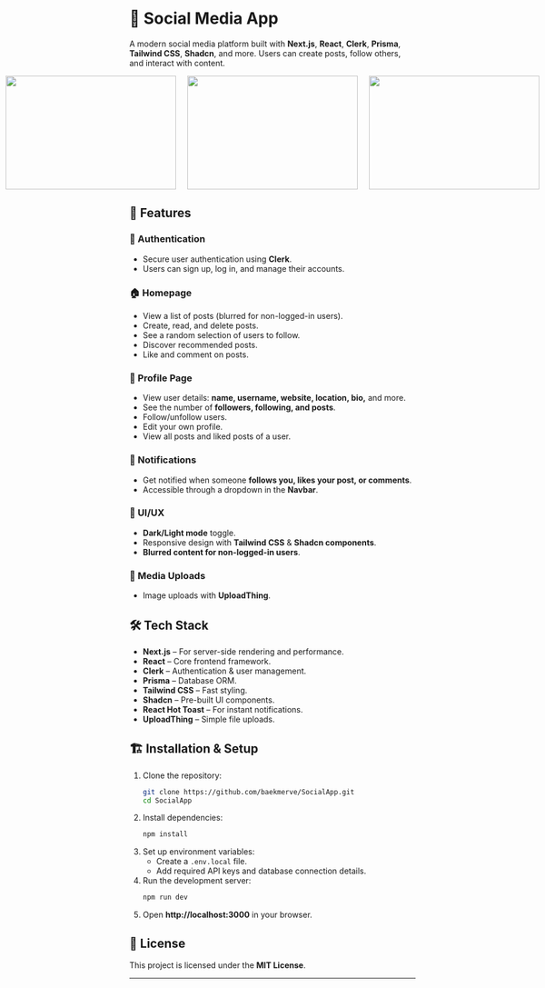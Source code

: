 # 📌 Social Media App

A modern social media platform built with **Next.js**, **React**, **Clerk**, **Prisma**, **Tailwind CSS**, **Shadcn**, and more. Users can create posts, follow others, and interact with content.

<div style="display: flex; gap: 20px; justify-content: center; align-items: center;">
  <img src="https://github.com/user-attachments/assets/78b3f513-6973-4dfb-9fd5-d785e51d8c23" width="300" height="200" style="object-fit: cover;" />
  <img src="https://github.com/user-attachments/assets/43f5ac36-ad49-4970-a7fd-b1949e3744de" width="300" height="200" style="object-fit: cover;" />
  <img src="https://github.com/user-attachments/assets/292ac141-62c5-4129-9840-93959b71bc3d" width="300" height="200" style="object-fit: cover;" />
</div>

## 🚀 Features

### 🔑 Authentication
- Secure user authentication using **Clerk**.
- Users can sign up, log in, and manage their accounts.

### 🏠 Homepage
- View a list of posts (blurred for non-logged-in users).
- Create, read, and delete posts.
- See a random selection of users to follow.
- Discover recommended posts.
- Like and comment on posts.

### 📌 Profile Page
- View user details: **name, username, website, location, bio,** and more.
- See the number of **followers, following, and posts**.
- Follow/unfollow users.
- Edit your own profile.
- View all posts and liked posts of a user.

### 🔔 Notifications
- Get notified when someone **follows you, likes your post, or comments**.
- Accessible through a dropdown in the **Navbar**.

### 🎨 UI/UX
- **Dark/Light mode** toggle.
- Responsive design with **Tailwind CSS** & **Shadcn components**.
- **Blurred content for non-logged-in users**.

### 📸 Media Uploads
- Image uploads with **UploadThing**.

## 🛠️ Tech Stack
- **Next.js** – For server-side rendering and performance.
- **React** – Core frontend framework.
- **Clerk** – Authentication & user management.
- **Prisma** – Database ORM.
- **Tailwind CSS** – Fast styling.
- **Shadcn** – Pre-built UI components.
- **React Hot Toast** – For instant notifications.
- **UploadThing** – Simple file uploads.

## 🏗️ Installation & Setup

1. Clone the repository:
   ```sh
   git clone https://github.com/baekmerve/SocialApp.git
   cd SocialApp
   ```
2. Install dependencies:
   ```sh
   npm install
   ```
3. Set up environment variables:
   - Create a `.env.local` file.
   - Add required API keys and database connection details.
4. Run the development server:
   ```sh
   npm run dev
   ```
5. Open **http://localhost:3000** in your browser.

## 📜 License
This project is licensed under the **MIT License**.

---
